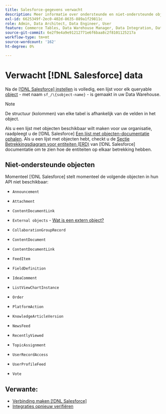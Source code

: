 ```yaml
---
title: Salesforce-gegevens verwacht
description: Meer informatie over ondersteunde en niet-ondersteunde objecten in Salesforce-gegevens.
exl-id: 6625349f-2ec0-402d-8635-889a1f29811c
role: Admin, Data Architect, Data Engineer, User
feature: Commerce Tables, Data Warehouse Manager, Data Integration, Data Import/Export
source-git-commit: 6e2f9e4a9e91212771e6f6baa8c2f8101125217a
workflow-type: tm+mt
source-wordcount: '162'
ht-degree: 0%

---
```


# Verwacht [!DNL Salesforce] data

Na de [[!DNL Salesforce] instellen](../integrations/salesforce.md) is volledig, een lijst voor elk queryable [object](https://developer.salesforce.com/docs/atlas.en-us.object_reference.meta/object_reference/sforce_api_objects_concepts.htm) - met naam `sf_/\{sobject-name}` - is gemaakt in uw Data Warehouse.

>[!NOTE]
>
>De structuur (kolommen) van elke tabel is afhankelijk van de velden in het object.

Als u een lijst met objecten beschikbaar wilt maken voor uw organisatie, raadpleegt u de [!DNL Salesforce] [Een lijst met objecten-documentatie ophalen](https://developer.salesforce.com/docs/atlas.en-us.api_rest.meta/api_rest/dome_describeGlobal.htm). Als u een lijst met objecten hebt, checkt u de [Sectie Betrekkingsdiagram voor entiteiten (ERD)](https://developer.salesforce.com/docs/atlas.en-us.object_reference.meta/object_reference/sforce_api_erd_knowledge.htm) van [!DNL Salesforce] documentatie om te zien hoe de entiteiten op elkaar betrekking hebben.

## Niet-ondersteunde objecten

Momenteel [!DNL Salesforce] stelt momenteel de volgende objecten in hun API niet beschikbaar:

* `Announcement`
* `Attachment`
* `ContentDocumentLink`
* `External objects` - [Wat is een extern object?](https://developer.salesforce.com/docs/atlas.en-us.object_reference.meta/object_reference/sforce_api_objects_external_objects.htm)
* `CollaborationGroupRecord`
* `ContentDocument`
* `ContentDocumentLink`
* `FeedItem`
* `FieldDefinition`
* `IdeaComment`
* `ListViewChartInstance`
* `Order`
* `PlatformAction`

* `KnowledgeArticleVersion`
* `NewsFeed`
* `RecentlyViewed`
* `TopicAssignment`
* `UserRecordAccess`
* `UserProfileFeed`
* `Vote`

## Verwante:

* [Verbinding maken [!DNL Salesforce]](../integrations/salesforce.md)
* [Integraties opnieuw verifiëren](https://experienceleague.adobe.com/docs/commerce-knowledge-base/kb/how-to/mbi-reauthenticating-integrations.html)
